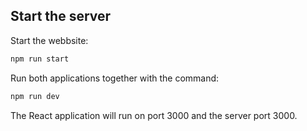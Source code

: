 Start the server
--

   Start the webbsite:

   ```bash
   npm run start
   ```

   Run both applications together with the command:

   ```bash
   npm run dev
   ```

   The React application will run on port 3000 and the server port 3000.
